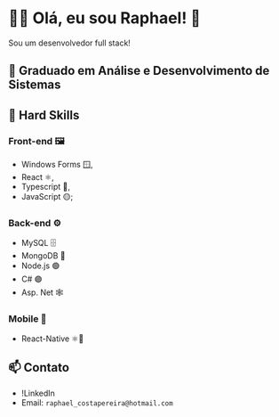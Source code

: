 # 🙋‍♂️ Olá, eu sou Raphael! 👋

Sou um desenvolvedor full stack!

## 🔭 Graduado em Análise e Desenvolvimento de Sistemas

## 👯 Hard Skills 
### Front-end 🖼️
- Windows Forms 🪟, 
- React ⚛️, 
- Typescript 📘, 
- JavaScript 🟡;

### Back-end ⚙️
- MySQL 🗄️ 
- MongoDB 🍃 
- Node.js 🟢 
- C# 🟣
- Asp. Net 🕸️

### Mobile 📱
- React-Native ⚛️📱

## 📫 Contato
- !LinkedIn
- Email: `raphael_costapereira@hotmail.com`

